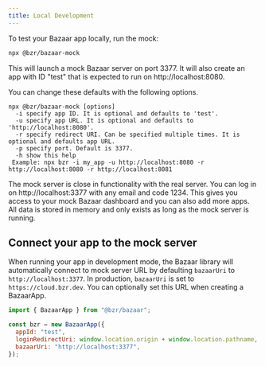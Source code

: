 ```yaml
---
title: Local Development
---
```


To test your Bazaar app locally, run the mock:

```bash
npx @bzr/bazaar-mock
```

This will launch a mock Bazaar server on port 3377. It will also create an app with ID "test" that is expected to run on http://localhost:8080.

You can change these defaults with the following options.

```
npx @bzr/bazaar-mock [options]
  -i specify app ID. It is optional and defaults to 'test'.
  -u specify app URL. It is optional and defaults to 'http://localhost:8080'.
  -r specify redirect URI. Can be specified multiple times. It is optional and defaults app URL.
  -p specify port. Default is 3377.
  -h show this help
 Example: npx bzr -i my_app -u http://localhost:8080 -r http://localhost:8080 -r http://localhost:8081
```

The mock server is close in functionality with the real server. You can log in on http://localhost:3377 with any email and code 1234. This gives you access to your mock Bazaar dashboard and you can also add more apps. All data is stored in memory and only exists as long as the mock server is running.

## Connect your app to the mock server

When running your app in development mode, the Bazaar library will automatically connect to mock server URL by defaulting `bazaarUri` to `http://localhost:3377`. In production, `bazaarUri` is set to `https://cloud.bzr.dev`. You can optionally set this URL when creating a BazaarApp.

```js
import { BazaarApp } from "@bzr/bazaar";

const bzr = new BazaarApp({
  appId: "test",
  loginRedirectUri: window.location.origin + window.location.pathname,
  bazaarUri: "http://localhost:3377",
});
```
